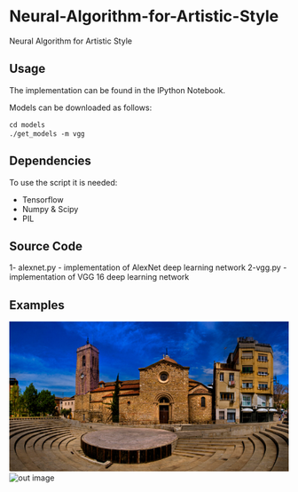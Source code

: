 # Neural-Algorithm-for-Artistic-Style
Neural Algorithm for Artistic Style


## Usage

The implementation can be found in the IPython Notebook. 

Models can be downloaded as follows:
 
```
cd models
./get_models -m vgg
```

## Dependencies
To use the script it is needed:

* Tensorflow
* Numpy & Scipy
* PIL

## Source Code 
1- alexnet.py - implementation of AlexNet deep learning network
2-vgg.py - implementation of VGG 16 deep learning network 

## Examples

![input image](input/1-content.jpg)
![out image](1-content_style1.jpg)
